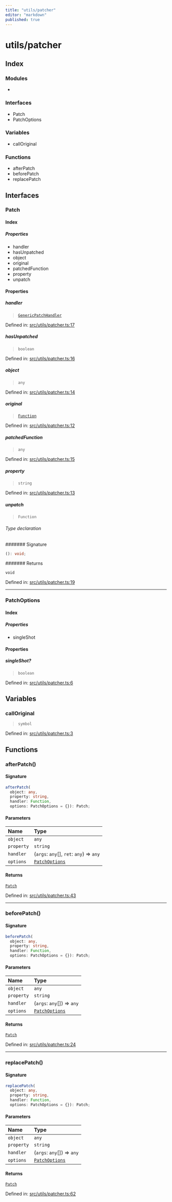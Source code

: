 ```yaml
---
title: "utils/patcher"
editor: "markdown"
published: true
---
```


# utils/patcher

## Index

### Modules

- <internal>

### Interfaces

- Patch
- PatchOptions

### Variables

- callOriginal

### Functions

- afterPatch
- beforePatch
- replacePatch

## Interfaces

### Patch

#### Index

##### Properties

- handler
- hasUnpatched
- object
- original
- patchedFunction
- property
- unpatch

#### Properties

##### handler

> [`GenericPatchHandler`](_internal_#genericpatchhandler)

Defined in:  [src/utils/patcher.ts:17](https://github.com/SteamDeckHomebrew/decky-frontend-lib/blob/-/src/utils/patcher.ts#L17)

##### hasUnpatched

> `boolean`

Defined in:  [src/utils/patcher.ts:16](https://github.com/SteamDeckHomebrew/decky-frontend-lib/blob/-/src/utils/patcher.ts#L16)

##### object

> `any`

Defined in:  [src/utils/patcher.ts:14](https://github.com/SteamDeckHomebrew/decky-frontend-lib/blob/-/src/utils/patcher.ts#L14)

##### original

> [`Function`]( https://developer.mozilla.org/en-US/docs/Web/JavaScript/Reference/Global_Objects/Function )

Defined in:  [src/utils/patcher.ts:12](https://github.com/SteamDeckHomebrew/decky-frontend-lib/blob/-/src/utils/patcher.ts#L12)

##### patchedFunction

> `any`

Defined in:  [src/utils/patcher.ts:15](https://github.com/SteamDeckHomebrew/decky-frontend-lib/blob/-/src/utils/patcher.ts#L15)

##### property

> `string`

Defined in:  [src/utils/patcher.ts:13](https://github.com/SteamDeckHomebrew/decky-frontend-lib/blob/-/src/utils/patcher.ts#L13)

##### unpatch

> `Function`

###### Type declaration

####### Signature

```ts
(): void;
```

####### Returns

`void`

Defined in:  [src/utils/patcher.ts:19](https://github.com/SteamDeckHomebrew/decky-frontend-lib/blob/-/src/utils/patcher.ts#L19)

---

### PatchOptions

#### Index

##### Properties

- singleShot

#### Properties

##### singleShot?

> `boolean`

Defined in:  [src/utils/patcher.ts:6](https://github.com/SteamDeckHomebrew/decky-frontend-lib/blob/-/src/utils/patcher.ts#L6)

## Variables

### callOriginal

> `symbol`

Defined in:  [src/utils/patcher.ts:3](https://github.com/SteamDeckHomebrew/decky-frontend-lib/blob/-/src/utils/patcher.ts#L3)

## Functions

### afterPatch()

#### Signature

```ts
afterPatch(
  object: any, 
  property: string, 
  handler: Function, 
  options: PatchOptions = {}): Patch;
```

#### Parameters

| Name | Type |
| :------ | :------ |
| `object` | `any` |
| `property` | `string` |
| `handler` | (`args`: `any`[], `ret`: `any`) => `any` |
| `options` | [`PatchOptions`](patcher#patchoptions) |

#### Returns

[`Patch`](patcher#patch)

Defined in:  [src/utils/patcher.ts:43](https://github.com/SteamDeckHomebrew/decky-frontend-lib/blob/-/src/utils/patcher.ts#L43)

---

### beforePatch()

#### Signature

```ts
beforePatch(
  object: any, 
  property: string, 
  handler: Function, 
  options: PatchOptions = {}): Patch;
```

#### Parameters

| Name | Type |
| :------ | :------ |
| `object` | `any` |
| `property` | `string` |
| `handler` | (`args`: `any`[]) => `any` |
| `options` | [`PatchOptions`](patcher#patchoptions) |

#### Returns

[`Patch`](patcher#patch)

Defined in:  [src/utils/patcher.ts:24](https://github.com/SteamDeckHomebrew/decky-frontend-lib/blob/-/src/utils/patcher.ts#L24)

---

### replacePatch()

#### Signature

```ts
replacePatch(
  object: any, 
  property: string, 
  handler: Function, 
  options: PatchOptions = {}): Patch;
```

#### Parameters

| Name | Type |
| :------ | :------ |
| `object` | `any` |
| `property` | `string` |
| `handler` | (`args`: `any`[]) => `any` |
| `options` | [`PatchOptions`](patcher#patchoptions) |

#### Returns

[`Patch`](patcher#patch)

Defined in:  [src/utils/patcher.ts:62](https://github.com/SteamDeckHomebrew/decky-frontend-lib/blob/-/src/utils/patcher.ts#L62)
